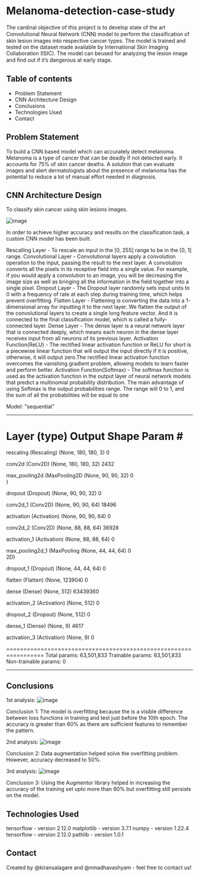 # Melanoma-detection-case-study

The cardinal objective of this project is to develop state of the art Convolutional Neural Network (CNN) model to perform the classiﬁcation of skin lesion images into respective cancer types. The model is trained and tested on the dataset made available by International Skin Imaging Collaboration (ISIC). The model can beused for analyzing the lesion image and ﬁnd out if it’s dangerous at early stage.

## Table of contents
* Problem Statement
* CNN Architecture Design
* Conclusions
* Technologies Used
* Contact

## Problem Statement
To build a CNN based model which can accurately detect melanoma. Melanoma is a type of cancer that can be deadly if not detected early. It accounts for 75% of skin cancer deaths. A solution that can evaluate images and alert dermatologists about the presence of melanoma has the potential to reduce a lot of manual effort needed in diagnosis.

## CNN Architecture Design
To classify skin cancer using skin lesions images. 

![image](https://user-images.githubusercontent.com/121044079/231839702-406d6dd8-8e57-4cbb-ace9-346845a9c15c.png)

In order to achieve higher accuracy and results on the classification task, a custom CNN model has been built.

Rescalling Layer - To rescale an input in the [0, 255] range to be in the [0, 1] range.
Convolutional Layer - Convolutional layers apply a convolution operation to the input, passing the result to the next layer. A convolution converts all the pixels in its receptive field into a single value. For example, if you would apply a convolution to an image, you will be decreasing the image size as well as bringing all the information in the field together into a single pixel.
Dropout Layer - The Dropout layer randomly sets input units to 0 with a frequency of rate at each step during training time, which helps prevent overfitting.
Flatten Layer - Flattening is converting the data into a 1-dimensional array for inputting it to the next layer. We flatten the output of the convolutional layers to create a single long feature vector. And it is connected to the final classification model, which is called a fully-connected layer.
Dense Layer - The dense layer is a neural network layer that is connected deeply, which means each neuron in the dense layer receives input from all neurons of its previous layer.
Activation Function(ReLU) - The rectified linear activation function or ReLU for short is a piecewise linear function that will output the input directly if it is positive, otherwise, it will output zero.The rectified linear activation function overcomes the vanishing gradient problem, allowing models to learn faster and perform better.
Activation Function(Softmax) - The softmax function is used as the activation function in the output layer of neural network models that predict a multinomial probability distribution. The main advantage of using Softmax is the output probabilities range. The range will 0 to 1, and the sum of all the probabilities will be equal to one

Model: "sequential"
_________________________________________________________________
 Layer (type)                Output Shape              Param #   
=================================================================
 rescaling (Rescaling)       (None, 180, 180, 3)       0         
                                                                 
 conv2d (Conv2D)             (None, 180, 180, 32)      2432      
                                                                 
 max_pooling2d (MaxPooling2D  (None, 90, 90, 32)       0         
 )                                                               
                                                                 
 dropout (Dropout)           (None, 90, 90, 32)        0         
                                                                 
 conv2d_1 (Conv2D)           (None, 90, 90, 64)        18496     
                                                                 
 activation (Activation)     (None, 90, 90, 64)        0         
                                                                 
 conv2d_2 (Conv2D)           (None, 88, 88, 64)        36928     
                                                                 
 activation_1 (Activation)   (None, 88, 88, 64)        0         
                                                                 
 max_pooling2d_1 (MaxPooling  (None, 44, 44, 64)       0         
 2D)                                                             
                                                                 
 dropout_1 (Dropout)         (None, 44, 44, 64)        0         
                                                                 
 flatten (Flatten)           (None, 123904)            0         
                                                                 
 dense (Dense)               (None, 512)               63439360  
                                                                 
 activation_2 (Activation)   (None, 512)               0         
                                                                 
 dropout_2 (Dropout)         (None, 512)               0         
                                                                 
 dense_1 (Dense)             (None, 9)                 4617      
                                                                 
 activation_3 (Activation)   (None, 9)                 0         
                                                                 
=================================================================
Total params: 63,501,833
Trainable params: 63,501,833
Non-trainable params: 0
_________________________________________________________________

## Conclusions

1st analysis:
![image](https://user-images.githubusercontent.com/121044079/231836576-f574b3af-669c-4bb2-aa31-4124d5459374.png) 

Conclusion 1: The model is overfitting because the is a visible difference between loss functions in training and test just before the 10th epoch. The accuracy is greater than 60% as there are sufficient features to remember the pattern.

2nd analysis:
![image](https://user-images.githubusercontent.com/121044079/231836642-43a4aedb-eed1-42af-b32c-a77a76687397.png) 

Conclusion 2: Data augmentation helped solve the overfitting problem. However, accuracy decreased to 50%.

3rd analysis:
![image](https://user-images.githubusercontent.com/121044079/231836732-4abd6f9e-2ce9-42bd-bab8-a590345c1638.png)

Conclusion 3: Using the Augmentor library helped in increasing the accuracy of the training set upto more than 80% but overfitting still persists on the model.

## Technologies Used
tensorflow - version 2.12.0
matplotlib - version 3.7.1 
numpy - version 1.22.4
tensorflow - version 2.12.0
pathlib - version 1.0.1

## Contact
Created by @kiransalagare and @nmadhavashyam - feel free to contact us!























